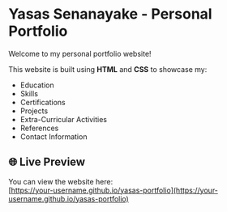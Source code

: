 # Yasas Senanayake - Personal Portfolio

Welcome to my personal portfolio website!

This website is built using **HTML** and **CSS** to showcase my:
- Education
- Skills
- Certifications
- Projects
- Extra-Curricular Activities
- References
- Contact Information

## 🌐 Live Preview
You can view the website here:  
[https://your-username.github.io/yasas-portfolio](https://your-username.github.io/yasas-portfolio)

